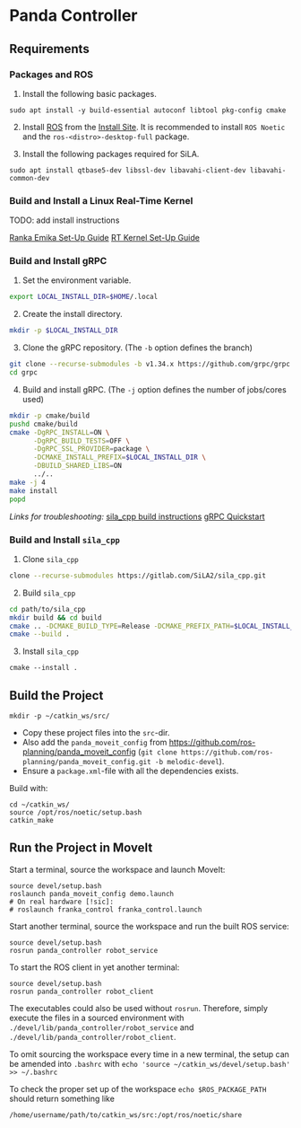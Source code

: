 # Panda Controller

## Requirements

### Packages and ROS

1. Install the following basic packages.
```
sudo apt install -y build-essential autoconf libtool pkg-config cmake
```

2. Install [ROS](http://wiki.ros.org/) from the [Install Site](http://wiki.ros.org/ROS/Installation).
It is recommended to install `ROS Noetic` and the `ros-<distro>-desktop-full` package.

3. Install the following packages required for SiLA.
```
sudo apt install qtbase5-dev libssl-dev libavahi-client-dev libavahi-common-dev
```


### Build and Install a Linux Real-Time Kernel

TODO: add install instructions

[Ranka Emika Set-Up Guide](https://frankaemika.github.io/docs/installation_linux.html#setting-up-the-real-time-kernel)
[RT Kernel Set-Up Guide](https://medium.com/@patdhlk/realtime-linux-e97628b51d5d)

### Build and Install gRPC

1. Set the environment variable.
```bash
export LOCAL_INSTALL_DIR=$HOME/.local
```

2. Create the install directory.
```bash
mkdir -p $LOCAL_INSTALL_DIR
```

3. Clone the gRPC repository. (The `-b` option defines the branch)
```bash
git clone --recurse-submodules -b v1.34.x https://github.com/grpc/grpc
cd grpc
```

4. Build and install gRPC. (The `-j` option defines the number of jobs/cores used)
```bash
mkdir -p cmake/build
pushd cmake/build
cmake -DgRPC_INSTALL=ON \
      -DgRPC_BUILD_TESTS=OFF \
      -DgRPC_SSL_PROVIDER=package \
      -DCMAKE_INSTALL_PREFIX=$LOCAL_INSTALL_DIR \
      -DBUILD_SHARED_LIBS=ON
      ../..
make -j 4
make install
popd
```

_Links for troubleshooting:_
[sila_cpp build instructions](https://gitlab.com/SiLA2/sila_cpp/-/blob/master/BUILDING.md#grpc)
[gRPC Quickstart](https://grpc.io/docs/languages/cpp/quickstart/)


### Build and Install `sila_cpp`

1. Clone `sila_cpp`
```bash
clone --recurse-submodules https://gitlab.com/SiLA2/sila_cpp.git
```

2. Build `sila_cpp`
```bash
cd path/to/sila_cpp
mkdir build && cd build
cmake .. -DCMAKE_BUILD_TYPE=Release -DCMAKE_PREFIX_PATH=$LOCAL_INSTALL_DIR
cmake --build .
```

3. Install `sila_cpp`
```
cmake --install .
```


## Build the Project

```
mkdir -p ~/catkin_ws/src/
```
* Copy these project files into the `src`-dir.
* Also add the `panda_moveit_config` from https://github.com/ros-planning/panda_moveit_config
(`git clone https://github.com/ros-planning/panda_moveit_config.git -b melodic-devel`).
* Ensure a `package.xml`-file with all the dependencies exists.

Build with:
```
cd ~/catkin_ws/
source /opt/ros/noetic/setup.bash
catkin_make
```

## Run the Project in MoveIt

Start a terminal, source the workspace and launch MoveIt:
```
source devel/setup.bash
roslaunch panda_moveit_config demo.launch
# On real hardware [!sic]:
# roslaunch franka_control franka_control.launch
```

Start another terminal, source the workspace and run the built ROS service:
```
source devel/setup.bash
rosrun panda_controller robot_service
```

To start the ROS client in yet another terminal:
```
source devel/setup.bash
rosrun panda_controller robot_client
```

The executables could also be used without `rosrun`. Therefore, simply execute the files
in a sourced environment with `./devel/lib/panda_controller/robot_service` and 
`./devel/lib/panda_controller/robot_client`.

To omit sourcing the workspace every time in a new terminal, the setup can be amended into 
`.bashrc` with `echo 'source ~/catkin_ws/devel/setup.bash' >> ~/.bashrc`

To check the proper set up of the workspace `echo $ROS_PACKAGE_PATH` should return something like
```
/home/username/path/to/catkin_ws/src:/opt/ros/noetic/share
```
